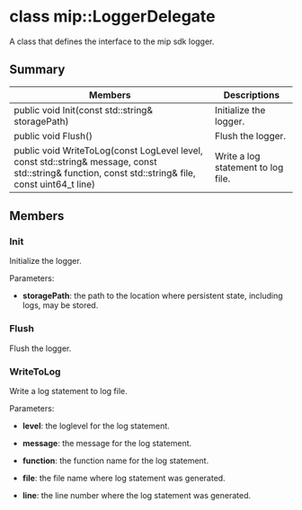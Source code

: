 # class mip::LoggerDelegate 
A class that defines the interface to the mip sdk logger.
  
## Summary
 Members                        | Descriptions                                
--------------------------------|---------------------------------------------
 public void Init(const std::string& storagePath)  |  Initialize the logger.
 public void Flush()  |  Flush the logger.
 public void WriteToLog(const LogLevel level, const std::string& message, const std::string& function, const std::string& file, const uint64_t line)  |  Write a log statement to log file.
  
## Members
  
### Init
Initialize the logger.

Parameters:  
* **storagePath**: the path to the location where persistent state, including logs, may be stored.


  
### Flush
Flush the logger.
  
### WriteToLog
Write a log statement to log file.

Parameters:  
* **level**: the loglevel for the log statement. 


* **message**: the message for the log statement. 


* **function**: the function name for the log statement. 


* **file**: the file name where log statement was generated. 


* **line**: the line number where the log statement was generated.

